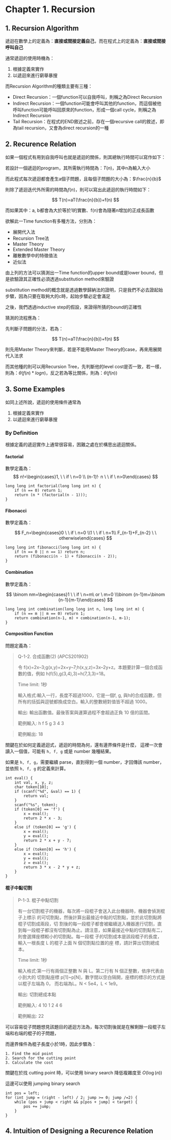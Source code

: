 # Chapter 1. Recursion

## 1. Recursion Algorithm

遞迴在數學上的定義為：**直接或間接定義自己**，而在程式上的定義為：**直接或間接呼叫自己**

通常遞迴的使用時機為：

1. 根據定義來實作
2. 以遞迴來進行窮舉暴搜

而Recursion Algorithm的種類主要有三種：

- Direct Recursion：一個function可以自我呼叫，則稱之為Direct Recursion
- Indirect Recursion：一個function可能會呼叫其他的function，而這個被他呼叫function可能呼叫回原來的function，形成一個call cycle，則稱之為Indirect Recursion
- Tail Recursion：在程式的END敘述之前，存在一個recursive call的敘述，即為tail recursion，又會為direct recursion的一種

## 2. Recurence Relation

如果一個程式有用到自我呼叫也就是遞迴的關係，則其總執行時間可以寫作如下：

若設計一個遞迴的program，其所需執行時間為：$T(n)$，其中n為輸入大小

而此程式每次遞迴都會產生a個子問題，且每個子問題的大小為：$\frac{n}{b}$

則除了遞迴迭代外所需的時間為$f(n)$，則可以寫出此遞迴的執行時間如下：

$$
T(n)=aT(\frac{n}{b})+f(n)
$$

而如果其中：a, b都會為大於等於1的實數、f(n)會為隨著n增加的正成長函數

欲解此一Time function有多種方法，分別為：

- 展開代入法
- Recursion Tree法
- Master Theory
- Extended Master Theory
- 離散數學中的特徵值法
- 近似法

由上列的方法可以猜測出一Time function的upper bound或是lower bound，但是欲驗證其正確性必須透過substitution method來驗證

substitution method的概念就是透過數學歸納法的證明，只是我們不必去證起始步驟，因為只要在取夠大的c時，起始步驟必定會滿足

之後，我們透過inductive step的假設，來證得所猜的bound的正確性

猜測的流程應為：

先判斷子問題的分法，若為：

$$
T(n)=aT(\frac{n}{b})+f(n)
$$

則先用Master Theory來判斷，若是不能用Master Theory的case，再來用展開代入法求

而其他種的則可以用Recursion Tree，先判斷他的level cost是否一致，若一樣，則為：$\theta(f(n)*logn)$，反之若為等比關係，則為：$\theta(f(n))$

## 3. Some Examples

如同上述所說，遞迴的使用條件通常為

1. 根據定義來實作
2. 以遞迴來進行窮舉暴搜

### By Definition

根據定義的遞迴實作上通常很容易，困難之處在於構思出遞迴關係。

#### factorial

數學定義為：
$$
n!=\begin{cases}1, \ \ if \ n=0 \\ (n-1)!· n \ \ if \ n>0\end{cases}
$$

```
long long int factorial(long long int n) {
	if (n == 0) return 1;
	return (n * (factorial(n - 1)));
}
```

#### Fibonacci

數學定義為：

$$
F_n=\begin{cases}0 \ \ if \ n=0 \\1 \ \ if \ n=1\\ F_{n-1}+F_{n-2} \ \ otherwise\end{cases}
$$

```
long long int fibonacci(long long int n) {
	if (n == 0 || n == 1) return n;
	return (fibonacci(n - 1) + fibonacci(n - 2));
}
```

#### Combination

數學定義為：

$$
\binom nm=\begin{cases}1 \ \ if \ n=m\ or \ m=0 \\\binom {n-1}m+\binom {n-1}{m-1}\end{cases}
$$

```
long long int combination(long long int n, long long int m) {
	if (n == m || m == 0) return 1;
	return combination(n-1, m) + combination(n-1, m-1);
}
```

#### Composition Function

問題定義為：

>Q-1-2. 合成函數(2) (APCS201902)
>
> 令 f(x)=2x–3;g(x,y)=2x+y–7;h(x,y,z)=3x–2y+z。本題要計算一個合成函數的值，例如 h(f(5),g(3,4),3)=h(7,3,3)=18。 
> 
> Time limit: 1秒
> 
> 輸入格式:輸入一行，長度不超過1000，它是一個f, g, 與h的合成函數，但所有的括弧與逗號都換成空白。輸入的整數絕對值皆不超過 1000。
> 
> 輸出: 輸出函數值。最後答案與運算過程不會超過正負 10 億的區間。 
> 
> 範例輸入:
h f 5 g 3 4 3

> 範例輸出:
18

關鍵在於如何定義遞迴式，遞迴的時間為何，還有邊界條件是什麼，
這裡一次會讀入一個值，可能有 ```h, f, g``` 或是 number 幾種結果。

如果是 ```h, f, g```，需要繼續 parse，直到得到一個 number，才回傳該 number，並依照 ```h, f, g``` 的定義來計算。

```
int eval() {
	int val, x, y, z;
	char token[10];
	if (scanf("%d", &val) == 1) {
		return val;
	}
	scanf("%s", token);
	if (token[0] == 'f') {
		x = eval();
		return 2 * x - 3;
	}
	else if (token[0] == 'g') {
		x = eval();
		y = eval();
		return 2 * x + y - 7;
	}
	else if (token[0] == 'h') {
		x = eval();
		y = eval();
		z = eval();
		return 3 * x - 2 * y + z;
	}
}
```

#### 棍子中點切割

>P-1-3. 棍子中點切割
>
> 有一台切割棍子的機器，每次將一段棍子會送入此台機器時，機器會偵測棍子上標示 的可切割點，然後計算出最接近中點的切割點，並於此切割點將棍子切割成兩段，切 割後的每一段棍子都會被繼續送入機器進行切割，直到每一段棍子都沒有切割點為止。請注意，如果最接近中點的切割點有二，則會選擇座標較小的切割點。每一段棍 子的切割成本是該段棍子的長度，輸入一根長度 L 的棍子上面 N 個切割點位置的座 標，請計算出切割總成本。
> 
> Time limit: 1秒
> 
> 輸入格式:第一行有兩個正整數 N 與 L。第二行有 N 個正整數，依序代表由小到大的 切割點座標 p[1]~p[N]，數字間以空白隔開，座標的標示的方式是以棍子左端為 0， 而右端為L。N < 5e4，L < 1e9。
> 
> 輸出: 切割總成本點
> 
> 範例輸入:
4 10
1 2 4 6

> 範例輸出:
22

可以容易從子問題想見該題目的遞迴方法為，每次切割後就是在解剩餘一段棍子左端和右端的棍子的子問題，

而邊界條件為棍子長度小於1時，因此步驟為：

```
1. Find the mid point
2. Search for the cutting point
3. Calculate the cost
```

關鍵在於找 cutting point 時，可以使用 binary search 降低複雜度至 $O(\log(n))$

這邊可以使用 jumping binary search

```
int pos = left;
for (int jump = (right - left) / 2; jump >= 0; jump /=2) {
	while (pos + jump < right && p[pos + jump] < target) {
		pos += jump;
	}
}
```

## 4. Intuition of Designing a Recurence Relation